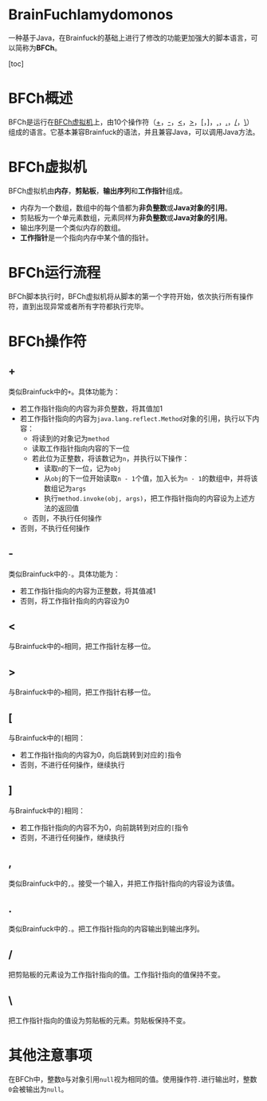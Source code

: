 # BrainFuchlamydomonos
一种基于Java，在Brainfuck的基础上进行了修改的功能更加强大的脚本语言，可以简称为**BFCh**。

[toc]

# BFCh概述

BFCh是运行在[BFCh虚拟机](#BFCh虚拟机)上，由10个操作符（[\+](#\+)，[\-](#\-)，[<](#<)，[>](#>)，<a href="#lb">\[</a>，[\]](#\])，[,](#,)，[.](#.)，[/](#/)，[\\](#\\)）组成的语言。它基本兼容Brainfuck的语法，并且兼容Java，可以调用Java方法。

# BFCh虚拟机

BFCh虚拟机由**内存**，**剪贴板**，**输出序列**和**工作指针**组成。

* 内存为一个数组，数组中的每个值都为**非负整数**或**Java对象的引用**。
* 剪贴板为一个单元素数组，元素同样为**非负整数**或**Java对象的引用**。
* 输出序列是一个类似内存的数组。
* **工作指针**是一个指向内存中某个值的指针。

# BFCh运行流程

BFCh脚本执行时，BFCh虚拟机将从脚本的第一个字符开始，依次执行所有操作符，直到出现异常或者所有字符都执行完毕。

# BFCh操作符

## \+

类似Brainfuck中的`+`。具体功能为：

* 若工作指针指向的内容为非负整数，将其值加1
* 若工作指针指向的内容为`java.lang.reflect.Method`对象的引用，执行以下内容：
  * 将读到的对象记为`method`
  * 读取工作指针指向内容的下一位
  * 若此位为正整数，将该数记为`n`，并执行以下操作：
    * 读取`n`的下一位，记为`obj`
    * 从`obj`的下一位开始读取`n - 1`个值，加入长为`n - 1`的数组中，并将该数组记为`args`
    * 执行`method.invoke(obj, args)`，把工作指针指向的内容设为上述方法的返回值
  * 否则，不执行任何操作
* 否则，不执行任何操作

## \-

类似Brainfuck中的`-`。具体功能为：

* 若工作指针指向的内容为正整数，将其值减1
* 否则，将工作指针指向的内容设为0

## <

与Brainfuck中的`<`相同，把工作指针左移一位。

## >

与Brainfuck中的`>`相同，把工作指针右移一位。

## <span id="lb">\[</span>

与Brainfuck中的`[`相同：

* 若工作指针指向的内容为0，向后跳转到对应的`]`指令
* 否则，不进行任何操作，继续执行

## \]

与Brainfuck中的`]`相同：

* 若工作指针指向的内容不为0，向前跳转到对应的`[`指令
* 否则，不进行任何操作，继续执行

## ,

类似Brainfuck中的`,`。接受一个输入，并把工作指针指向的内容设为该值。

## .

类似Brainfuck中的`.`。把工作指针指向的内容输出到输出序列。

## /

把剪贴板的元素设为工作指针指向的值。工作指针指向的值保持不变。

## \\

把工作指针指向的值设为剪贴板的元素。剪贴板保持不变。

# 其他注意事项

在BFCh中，整数`0`与对象引用`null`视为相同的值。使用操作符`.`进行输出时，整数`0`会被输出为`null`。
